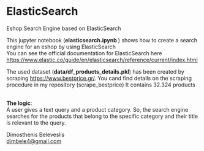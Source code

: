 # ElasticSearch
Eshop Search Engine based on ElasticSearch

This jupyter notebook (<b>elasticsearch.ipynb </b> ) shows how to create a search engine for an eshop by using ElasticSearch <br>
You can see the official documentation for ElasticSearch here https://www.elastic.co/guide/en/elasticsearch/reference/current/index.html

The used dataset (<b>data/df_products_details.pkl</b>) has been created by scraping https://www.bestprice.gr/. You cand find details on the scraping procedure in my repository (scrape_bestprice) It contains 32.324 products <br><br>

<b>The logic</b>: <br>
A user gives a text query and a product category. So, the search engine searches for the products that belong to the specific category and their title is relevant to the query. 

Dimosthenis Beleveslis <br>
dimbele4@gmail.com
